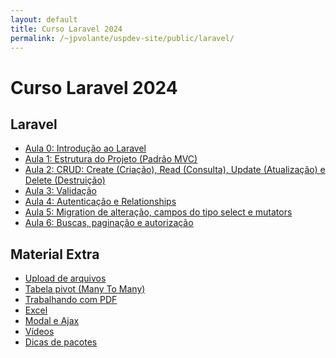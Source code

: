 ```yaml
---
layout: default
title: Curso Laravel 2024
permalink: /~jpvolante/uspdev-site/public/laravel/
---
```


# Curso Laravel 2024

## Laravel
- [Aula 0: Introdução ao Laravel](/~jpvolante/uspdev-site/public/laravel/aula-0-introducao)
- [Aula 1: Estrutura do Projeto (Padrão MVC)](/~jpvolante/uspdev-site/public/laravel/aula-1-estrutura-projeto)
- [Aula 2: CRUD: Create (Criação), Read (Consulta), Update (Atualização) e Delete (Destruição)
    ](/~jpvolante/uspdev-site/public/laravel/aula-2-crud)
- [Aula 3: Validação](/~jpvolante/uspdev-site/public/laravel/aula-3-validacao)
- [Aula 4: Autenticação e Relationships](/~jpvolante/uspdev-site/public/laravel/aula-0-introducao)
- [Aula 5: Migration de alteração, campos do tipo select e mutators](/~jpvolante/uspdev-site/public/laravel/aula-0-introducao)
- [Aula 6: Buscas, paginação e autorização](/~jpvolante/uspdev-site/public/laravel/aula-0-introducao)

## Material Extra
- [Upload de arquivos](/~jpvolante/uspdev-site/public/laravel/aula-0-introducao)
- [Tabela pivot (Many To Many)](/~jpvolante/uspdev-site/public/laravel/aula-0-introducao)
- [Trabalhando com PDF](/~jpvolante/uspdev-site/public/laravel/aula-0-introducao)
- [Excel](/~jpvolante/uspdev-site/public/laravel/aula-0-introducao)
- [Modal e Ajax](/~jpvolante/uspdev-site/public/laravel/aula-0-introducao)
- [Vídeos](/~jpvolante/uspdev-site/public/laravel/aula-0-introducao)
- [Dicas de pacotes](/~jpvolante/uspdev-site/public/laravel/aula-0-introducao)

